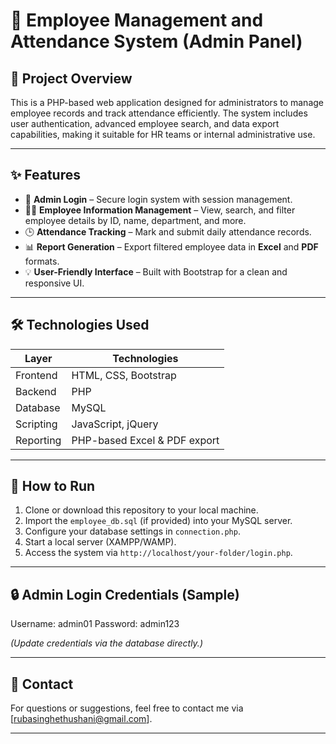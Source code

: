 # 🧾 Employee Management and Attendance System (Admin Panel)

## 📌 Project Overview

This is a PHP-based web application designed for administrators to manage employee records and track attendance efficiently. The system includes user authentication, advanced employee search, and data export capabilities, making it suitable for HR teams or internal administrative use.

---

## ✨ Features

- 🔐 **Admin Login** – Secure login system with session management.  
- 👨‍💼 **Employee Information Management** – View, search, and filter employee details by ID, name, department, and more.  
- 🕒 **Attendance Tracking** – Mark and submit daily attendance records.  
- 📊 **Report Generation** – Export filtered employee data in **Excel** and **PDF** formats.  
- 💡 **User-Friendly Interface** – Built with Bootstrap for a clean and responsive UI.

---

## 🛠️ Technologies Used

| Layer       | Technologies                   |
|-------------|--------------------------------|
| Frontend    | HTML, CSS, Bootstrap           |
| Backend     | PHP                            |
| Database    | MySQL                          |
| Scripting   | JavaScript, jQuery             |
| Reporting   | PHP-based Excel & PDF export   |

---

## 🚀 How to Run

1. Clone or download this repository to your local machine.
2. Import the `employee_db.sql` (if provided) into your MySQL server.
3. Configure your database settings in `connection.php`.
4. Start a local server (XAMPP/WAMP).
5. Access the system via `http://localhost/your-folder/login.php`.

---

## 🔒 Admin Login Credentials (Sample)
Username: admin01
Password: admin123

*(Update credentials via the database directly.)*

---

## 📧 Contact

For questions or suggestions, feel free to contact me via [rubasinghethushani@gmail.com].

---



